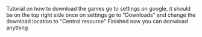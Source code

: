 Tutorial on how to download the games
go to settings on google, it should be on the top right side
once on settings go to "Downloads" and change the download location to "Central resource"
Finished now you can donwload anything
